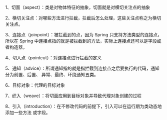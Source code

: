 1、切面（aspect）：类是对物体特征的抽象，切面就是对横切关注点的抽象

 2、横切关注点：对哪些方法进行拦截，拦截后怎么处理，这些关注点称之为横切关注点。

 3、连接点（joinpoint）：被拦截到的点，因为 Spring 只支持方法类型的连接点，所以在 Spring 中连接点指的就是被拦截到的方法，实际上连接点还可以是字段或者构造器。 

4、切入点（pointcut）：对连接点进行拦截的定义 

5、通知（advice）：所谓通知指的就是指拦截到连接点之后要执行的代码，通知分为前置、后置、 异常、最终、环绕通知五类。

 6、目标对象：代理的目标对象 

7、织入（weave）：将切面应用到目标对象并导致代理对象创建的过程

 8、引入（introduction）：在不修改代码的前提下，引入可以在运行期为类动态地添加一些方法 或字段。 
